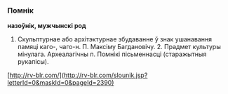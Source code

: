 ### Помнік
**назоўнік, мужчынскі род**

1. Скульптурнае або архітэктурнае збудаванне ў знак ушанавання памяці каго-, чаго-н. П. Максіму Багдановічу. 2. Прадмет культуры мінулага. Археалагічны п. Помнікі пісьменнасці (старажытныя рукапісы).

<a rel="author">[http://rv-blr.com/](http://rv-blr.com/slounik.jsp?letterId=0&maskId=0&pageId=2390)</a>
